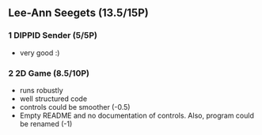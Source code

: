 ## Lee-Ann Seegets (13.5/15P)

### 1 DIPPID Sender (5/5P)

 * very good :)

### 2 2D Game (8.5/10P)
 * runs robustly
 * well structured code
 * controls could be smoother (-0.5)
 * Empty README and no documentation of controls. Also, program could be renamed (-1)